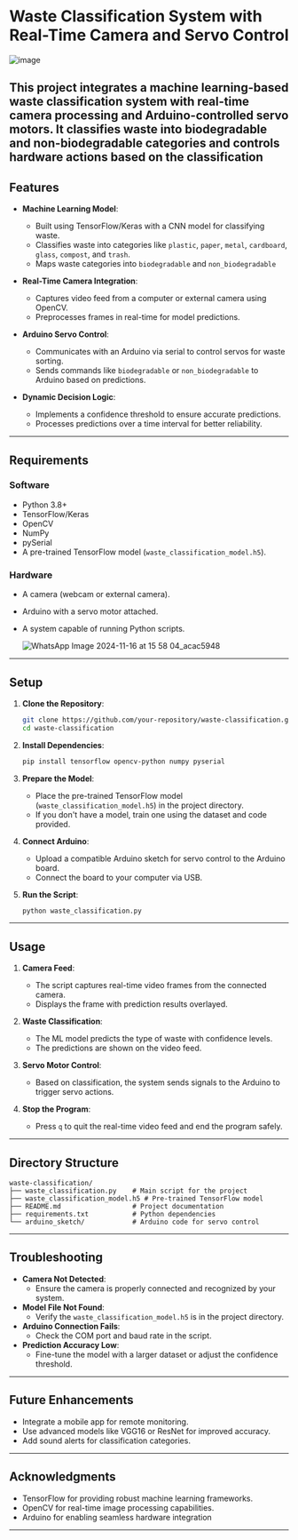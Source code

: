  
# **Waste Classification System with Real-Time Camera and Servo Control**

![image](https://github.com/user-attachments/assets/a44ae485-0960-466c-aea1-8f1439cd3812)



This project integrates a machine learning-based waste classification system with real-time camera processing and Arduino-controlled servo motors. It classifies waste into **biodegradable** and **non-biodegradable** categories and controls hardware actions based on the classification
---

## **Features**
- **Machine Learning Model**:
  - Built using TensorFlow/Keras with a CNN model for classifying waste.
  - Classifies waste into categories like `plastic`, `paper`, `metal`, `cardboard`, `glass`, `compost`, and `trash`.
  - Maps waste categories into `biodegradable` and `non_biodegradable`

- **Real-Time Camera Integration**:
  - Captures video feed from a computer or external camera using OpenCV.
  - Preprocesses frames in real-time for model predictions.

- **Arduino Servo Control**:
  - Communicates with an Arduino via serial to control servos for waste sorting.
  - Sends commands like `biodegradable` or `non_biodegradable` to Arduino based on predictions.

- **Dynamic Decision Logic**:
  - Implements a confidence threshold to ensure accurate predictions.
  - Processes predictions over a time interval for better reliability.

---

## **Requirements**
### **Software**
- Python 3.8+
- TensorFlow/Keras
- OpenCV
- NumPy
- pySerial
- A pre-trained TensorFlow model (`waste_classification_model.h5`).

### **Hardware**
- A camera (webcam or external camera).
- Arduino with a servo motor attached.
- A system capable of running Python scripts.

  ![WhatsApp Image 2024-11-16 at 15 58 04_acac5948](https://github.com/user-attachments/assets/7aa58d11-3014-41a0-9372-49a558028556)

---

## **Setup**
1. **Clone the Repository**:
   ```bash
   git clone https://github.com/your-repository/waste-classification.git
   cd waste-classification
   ```

2. **Install Dependencies**:
   ```bash
   pip install tensorflow opencv-python numpy pyserial
   ```

3. **Prepare the Model**:
   - Place the pre-trained TensorFlow model (`waste_classification_model.h5`) in the project directory.
   - If you don't have a model, train one using the dataset and code provided.

4. **Connect Arduino**:
   - Upload a compatible Arduino sketch for servo control to the Arduino board.
   - Connect the board to your computer via USB.

5. **Run the Script**:
   ```bash
   python waste_classification.py
   ```

---

## **Usage**
1. **Camera Feed**:
   - The script captures real-time video frames from the connected camera.
   - Displays the frame with prediction results overlayed.

2. **Waste Classification**:
   - The ML model predicts the type of waste with confidence levels.
   - The predictions are shown on the video feed.

3. **Servo Motor Control**:
   - Based on classification, the system sends signals to the Arduino to trigger servo actions.

4. **Stop the Program**:
   - Press `q` to quit the real-time video feed and end the program safely.

---

## **Directory Structure**
```
waste-classification/
├── waste_classification.py    # Main script for the project
├── waste_classification_model.h5 # Pre-trained TensorFlow model
├── README.md                  # Project documentation
├── requirements.txt           # Python dependencies
└── arduino_sketch/            # Arduino code for servo control
```

---

## **Troubleshooting**
- **Camera Not Detected**:
  - Ensure the camera is properly connected and recognized by your system.
- **Model File Not Found**:
  - Verify the `waste_classification_model.h5` is in the project directory.
- **Arduino Connection Fails**:
  - Check the COM port and baud rate in the script.
- **Prediction Accuracy Low**:
  - Fine-tune the model with a larger dataset or adjust the confidence threshold.

---

## **Future Enhancements**
- Integrate a mobile app for remote monitoring.
- Use advanced models like VGG16 or ResNet for improved accuracy.
- Add sound alerts for classification categories.

---

## **Acknowledgments**
- TensorFlow for providing robust machine learning frameworks.
- OpenCV for real-time image processing capabilities.
- Arduino for enabling seamless hardware integration

---
